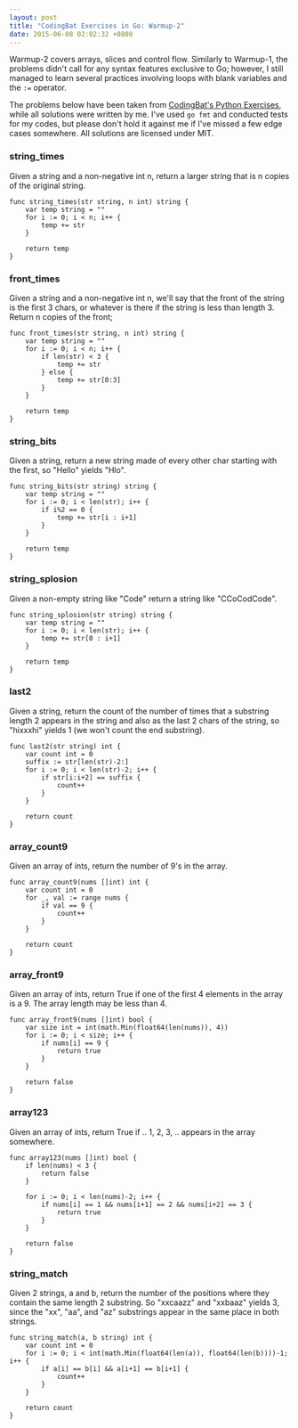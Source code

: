 ```yaml
---
layout: post
title: "CodingBat Exercises in Go: Warmup-2"
date: 2015-06-08 02:02:32 +0800
--- 
```

Warmup-2 covers arrays, slices and control flow. Similarly to Warmup-1, the problems didn't call for any syntax features exclusive to Go; however, I still managed to learn several practices involving loops with blank variables and the `:=` operator.

The problems below have been taken from [CodingBat's Python Exercises](http://codingbat.com/python), while all solutions were written by me. I've used `go fmt` and conducted tests for my codes, but please don't hold it against me if I've missed a few edge cases somewhere. All solutions are licensed under MIT.

### string_times ###
Given a string and a non-negative int n, return a larger string that is n copies of the original string. 

```
func string_times(str string, n int) string {
    var temp string = ""
    for i := 0; i < n; i++ {
        temp += str
    }

    return temp
}
```

### front_times ###
Given a string and a non-negative int n, we'll say that the front of the string is the first 3 chars, or whatever is there if the string is less than length 3. Return n copies of the front;

```
func front_times(str string, n int) string {
    var temp string = ""
    for i := 0; i < n; i++ {
        if len(str) < 3 {
            temp += str
        } else {
            temp += str[0:3]
        }
    }

    return temp
}
```

### string_bits ###
Given a string, return a new string made of every other char starting with the first, so "Hello" yields "Hlo".

```
func string_bits(str string) string {
    var temp string = ""
    for i := 0; i < len(str); i++ {
        if i%2 == 0 {
            temp += str[i : i+1]
        }
    }

    return temp
}
```

### string_splosion ###
Given a non-empty string like "Code" return a string like "CCoCodCode".

```
func string_splosion(str string) string {
    var temp string = ""
    for i := 0; i < len(str); i++ {
        temp += str[0 : i+1]
    }

    return temp
}
```

### last2 ###
Given a string, return the count of the number of times that a substring length 2 appears in the string and also as the last 2 chars of the string, so "hixxxhi" yields 1 (we won't count the end substring).

```
func last2(str string) int {
    var count int = 0
    suffix := str[len(str)-2:]
    for i := 0; i < len(str)-2; i++ {
        if str[i:i+2] == suffix {
            count++
        }
    }

    return count
}
```

### array_count9 ###
Given an array of ints, return the number of 9's in the array.

```
func array_count9(nums []int) int {
    var count int = 0
    for _, val := range nums {
        if val == 9 {
            count++
        }
    }

    return count
}
```

### array_front9 ###
Given an array of ints, return True if one of the first 4 elements in the array is a 9. The array length may be less than 4.

```
func array_front9(nums []int) bool {
    var size int = int(math.Min(float64(len(nums)), 4))
    for i := 0; i < size; i++ {
        if nums[i] == 9 {
            return true
        }
    }

    return false
}
```

### array123 ###
Given an array of ints, return True if .. 1, 2, 3, .. appears in the array somewhere.

```
func array123(nums []int) bool {
    if len(nums) < 3 {
        return false
    }

    for i := 0; i < len(nums)-2; i++ {
        if nums[i] == 1 && nums[i+1] == 2 && nums[i+2] == 3 {
            return true
        }
    }

    return false
}
```

### string_match ###
Given 2 strings, a and b, return the number of the positions where they contain the same length 2 substring. So "xxcaazz" and "xxbaaz" yields 3, since the "xx", "aa", and "az" substrings appear in the same place in both strings.

```
func string_match(a, b string) int {
    var count int = 0
    for i := 0; i < int(math.Min(float64(len(a)), float64(len(b))))-1; i++ {
        if a[i] == b[i] && a[i+1] == b[i+1] {
            count++
        }
    }

    return count
}
```
